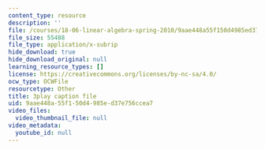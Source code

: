 ```yaml
---
content_type: resource
description: ''
file: /courses/18-06-linear-algebra-spring-2010/9aae448a55f150d4985ed37e756ccea7_QuZL5IKpO_U.vtt
file_size: 55488
file_type: application/x-subrip
hide_download: true
hide_download_original: null
learning_resource_types: []
license: https://creativecommons.org/licenses/by-nc-sa/4.0/
ocw_type: OCWFile
resourcetype: Other
title: 3play caption file
uid: 9aae448a-55f1-50d4-985e-d37e756ccea7
video_files:
  video_thumbnail_file: null
video_metadata:
  youtube_id: null
---
```


